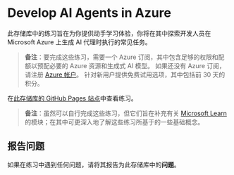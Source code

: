 # Develop AI Agents in Azure

此存储库中的练习旨在为你提供动手学习体验，你将在其中探索开发人员在 Microsoft Azure 上生成 AI 代理时执行的常见任务。

> **备注**：要完成这些练习，需要一个 Azure 订阅，其中包含足够的权限和配额以预配必要的 Azure 资源和生成式 AI 模型。 如果还没有 Azure 订阅，请注册 [Azure 帐户](https://azure.microsoft.com/free)。 针对新用户提供免费试用选项，其中包括前 30 天的积分。

在[此存储库的 GitHub Pages 站点](https://go.microsoft.com/fwlink/?linkid=2310820)中查看练习。

> **备注**：虽然可以自行完成这些练习，但它们旨在补充有关 [Microsoft Learn](https://learn.microsoft.com/training/paths/develop-ai-agents-on-azure/) 的模块；在其中可更深入地了解这些练习所基于的一些基础概念。

## 报告问题

如果在练习中遇到任何问题，请将其报告为此存储库中的**问题**。

